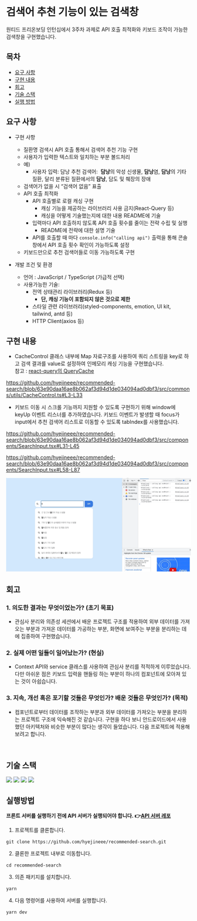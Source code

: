 # 검색어 추천 기능이 있는 검색창
원티드 프리온보딩 인턴십에서 3주차 과제로 API 호출 최적화와 키보드 조작이 가능한 검색창을 구현했습니다.

## 목차
- [요구 사항](#1)
- [구현 내용](#2)
- [회고](#3)
- [기술 스택](#4)
- [실행 방법](#5)

## 요구 사항
* 구현 사항 
    - 질환명 검색시 API 호출 통해서 검색어 추천 기능 구현
    - 사용자가 입력한 텍스트와 일치하는 부분 볼드처리
    - 예)
        - 사용자 입력: 담낭
        추천 검색어:  **담낭**의 악성 신생물, **담낭**염, **담낭**의 기타 질환, 달리 분류된 질환에서의 **담낭**, 담도 및 췌장의 장애
    - 검색어가 없을 시 “검색어 없음” 표출
    - API 호출 최적화
        - API 호출별로 로컬 캐싱 구현
            - 캐싱 기능을 제공하는 라이브러리 사용 금지(React-Query 등)
            - 캐싱을 어떻게 기술했는지에 대한 내용 README에 기술
        - 입력마다 API 호출하지 않도록 API 호출 횟수를 줄이는 전략 수립 및 실행
            - README에 전략에 대한 설명 기술
        - API를 호출할 때 마다 `console.info("calling api")` 출력을 통해 콘솔창에서 API 호출 횟수 확인이 가능하도록 설정
    - 키보드만으로 추천 검색어들로 이동 가능하도록 구현

* 개발 조건 및 환경 
    - 언어 : JavaScript / TypeScript (가급적 선택)
    - 사용가능한 기술:
        - 전역 상태관리 라이브러리(Redux 등)
            - **단, 캐싱 기능이 포함되지 않은 것으로 제한**
        - 스타일 관련 라이브러리(styled-components, emotion, UI kit, tailwind, antd 등)
        - HTTP Client(axios 등)



## 구현 내용  <a id="2"></a>
-  CacheControl 클래스 내부에 Map 자료구조를 사용하여 쿼리 스트링을 key로 하고 검색 결과를 value로 설정하여 인메모리 캐싱 기능을 구현했습니다.  
참고 : [react-query의 QueryCache](https://github.com/TanStack/query/blob/main/packages/query-core/src/queryCache.ts)

https://github.com/hyejineee/recommended-search/blob/63e90daa16ae8b062af3d94d1de034094ad0dbf3/src/commons/utils/CacheControl.ts#L3-L33

-  키보드 이동 시 스크롤 기능까지 지원할 수 있도록 구현하기 위해 window에 keyUp 이벤트 리스너를 추가하였습니다. 키보드 이벤트가 발생할 때 focus가 input에서 추천 검색어 리스트로 이동할 수 있도록 tabIndex를 사용했습니다.

https://github.com/hyejineee/recommended-search/blob/63e90daa16ae8b062af3d94d1de034094ad0dbf3/src/components/SearchInput.tsx#L31-L45

https://github.com/hyejineee/recommended-search/blob/63e90daa16ae8b062af3d94d1de034094ad0dbf3/src/components/SearchInput.tsx#L58-L87


![](./gif/search.gif)
<br/>

## 회고 <a id="3"></a>
### 1. 의도한 결과는 무엇이었는가? (초기 목표)
- 관심사 분리와 의존성 세션에서 배운 프로젝트 구조를 적용하여 외부 데이터를 가져오는 부분과 가져온 데이터를 가공하는 부분, 화면에 보여주는 부분을 분리하는 데에 집중하여 구현했습니다.

### 2. 실제 어떤 일들이 일어났는가? (현실)
- Context API와 service 클래스를 사용하여 관심사 분리를 적적하게 이루었습니다. 다만 아쉬운 점은 키보드 입력을 핸들링 하는 부분이 하나의 컴포넌트에 모아져 있는 것이 아쉽습니다.

### 3. 지속, 개선 혹은 포기할 것들은 무엇인가? 배운 것들은 무엇인가? (목적)
- 컴포넌트로부터 데이터를 조작하는 부분과 외부 데이터를 가져오는 부분을 분리하는 프로젝트 구조에 익숙해진 것 같습니다. 구현을 하다 보니 안드로이드에서 사용했던 아키텍처와 비슷한 부분이 많다는 생각이 들었습니다. 다음 프로젝트에 적용해 보려고 합니다.

<br/>

## 기술 스택 <a id="4"></a>

<img src="https://img.shields.io/badge/React-61DAFB?style=for-the-badge&logo=React&logoColor=white" > <img src="https://img.shields.io/badge/TypeScript-3178C6?style=for-the-badge&logo=TypeScript&logoColor=white" > <img src="https://img.shields.io/badge/styledcomponents-DB7093?style=for-the-badge&logo=styledcomponents&logoColor=white" > <img src="https://img.shields.io/badge/Recoil-CA4245?style=for-the-badge&logo=Recoil&logoColor=white" > 

## 실행방법 <a id="5"></a>
**프론트 서버를 실행하기 전에 API 서버가 실행되어야 합니다. 👉[API 서버 레포](https://github.com/walking-sunset/assignment-api_8th)**
1. 프로젝트를 클론합니다.
```
git clone https://github.com/hyejineee/recommended-search.git
```
2. 클론한 프로젝트 내부로 이동합니다. 
```
cd recommended-search
```
3. 의존 패키지를 설치합니다. 
```
yarn
```
4. 다음 명령어를 사용하여 서버를 실행합니다.
```
yarn dev 
```


